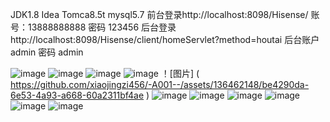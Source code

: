 JDK1.8
Idea
Tomca8.5t
mysql5.7
前台登录http://localhost:8098/Hisense/
账号：13888888888  密码 123456
后台登录http://localhost:8098/Hisense/client/homeServlet?method=houtai
后台账户  admin
密码  admin   



![image](https://github.com/xiaojingzi456/-A001--/assets/136462148/7f248d43-c30f-4004-b56f-9daafe6373c9)
![image](https://github.com/xiaojingzi456/-A001--/assets/136462148/a0d5d04a-d3fd-4406-be7a-75320dae9b86)
![image](https://github.com/xiaojingzi456/-A001--/assets/136462148/d07da861-f22a-4bac-8016-834f737eada4)
![image](https://github.com/xiaojingzi456/-A001--/assets/136462148/8c6aee43-d9b1-4a56-9643-9803d5a5b9b5)
！[图片] ( https://github.com/xiaojingzi456/-A001--/assets/136462148/be4290da-6e53-4a93-a668-60a2311bf4ae )
![image](https://github.com/xiaojingzi456/-A001--/assets/136462148/5fce8ce6-3379-48ed-9369-add634e90e1c)
![image](https://github.com/xiaojingzi456/-A001--/assets/136462148/62a488f7-34a6-482f-bc93-6f945c39b171)
![image](https://github.com/xiaojingzi456/-A001--/assets/136462148/d6ce1b3c-b2bc-4727-9202-15a5901b95a3)
![image](https://github.com/xiaojingzi456/-A001--/assets/136462148/9c482989-226c-4ceb-97d0-3a66c8db6ef6)
![image](https://github.com/xiaojingzi456/-A001--/assets/136462148/09e159e7-939e-4e38-a9c5-10a9d662a83d)
![image](https://github.com/xiaojingzi456/-A001--/assets/136462148/abc3d181-f521-4e9e-a2fa-ca0ab8b6e557)
